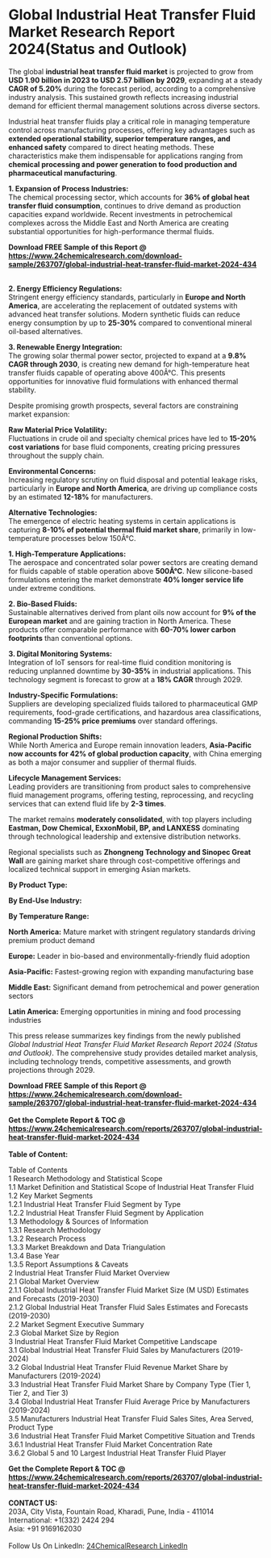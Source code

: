 <h1>Global Industrial Heat Transfer Fluid Market Research Report 2024(Status and Outlook)</h1><p>The global <strong>industrial heat transfer fluid market</strong> is projected to grow from <strong>USD 1.90 billion in 2023 to USD 2.57 billion by 2029</strong>, expanding at a steady <strong>CAGR of 5.20%</strong> during the forecast period, according to a comprehensive industry analysis. This sustained growth reflects increasing industrial demand for efficient thermal management solutions across diverse sectors.</p><p>Industrial heat transfer fluids play a critical role in managing temperature control across manufacturing processes, offering key advantages such as <strong>extended operational stability, superior temperature ranges, and enhanced safety</strong> compared to direct heating methods. These characteristics make them indispensable for applications ranging from <strong>chemical processing and power generation to food production and pharmaceutical manufacturing</strong>.</p><p><strong>1. Expansion of Process Industries:</strong><br>
The chemical processing sector, which accounts for <strong>36% of global heat transfer fluid consumption</strong>, continues to drive demand as production capacities expand worldwide. Recent investments in petrochemical complexes across the Middle East and North America are creating substantial opportunities for high-performance thermal fluids.</p><div><b>Download FREE Sample of this Report @ 
            <a href="https://www.24chemicalresearch.com/download-sample/263707/global-industrial-heat-transfer-fluid-market-2024-434">
            https://www.24chemicalresearch.com/download-sample/263707/global-industrial-heat-transfer-fluid-market-2024-434</a></b></div><br><p><strong>2. Energy Efficiency Regulations:</strong><br>
Stringent energy efficiency standards, particularly in <strong>Europe and North America</strong>, are accelerating the replacement of outdated systems with advanced heat transfer solutions. Modern synthetic fluids can reduce energy consumption by up to <strong>25-30%</strong> compared to conventional mineral oil-based alternatives.</p><p><strong>3. Renewable Energy Integration:</strong><br>
The growing solar thermal power sector, projected to expand at a <strong>9.8% CAGR through 2030</strong>, is creating new demand for high-temperature heat transfer fluids capable of operating above 400Â°C. This presents opportunities for innovative fluid formulations with enhanced thermal stability.</p><p>Despite promising growth prospects, several factors are constraining market expansion:</p><p><strong>Raw Material Price Volatility:</strong><br>
	Fluctuations in crude oil and specialty chemical prices have led to <strong>15-20% cost variations</strong> for base fluid components, creating pricing pressures throughout the supply chain.</p><p><strong>Environmental Concerns:</strong><br>
	Increasing regulatory scrutiny on fluid disposal and potential leakage risks, particularly in <strong>Europe and North America</strong>, are driving up compliance costs by an estimated <strong>12-18%</strong> for manufacturers.</p><p><strong>Alternative Technologies:</strong><br>
	The emergence of electric heating systems in certain applications is capturing <strong>8-10% of potential thermal fluid market share</strong>, primarily in low-temperature processes below 150Â°C.</p><p><strong>1. High-Temperature Applications:</strong><br>
The aerospace and concentrated solar power sectors are creating demand for fluids capable of stable operation above <strong>500Â°C</strong>. New silicone-based formulations entering the market demonstrate <strong>40% longer service life</strong> under extreme conditions.</p><p><strong>2. Bio-Based Fluids:</strong><br>
Sustainable alternatives derived from plant oils now account for <strong>9% of the European market</strong> and are gaining traction in North America. These products offer comparable performance with <strong>60-70% lower carbon footprints</strong> than conventional options.</p><p><strong>3. Digital Monitoring Systems:</strong><br>
Integration of IoT sensors for real-time fluid condition monitoring is reducing unplanned downtime by <strong>30-35%</strong> in industrial applications. This technology segment is forecast to grow at a <strong>18% CAGR</strong> through 2029.</p><p><strong>Industry-Specific Formulations:</strong><br>
	Suppliers are developing specialized fluids tailored to pharmaceutical GMP requirements, food-grade certifications, and hazardous area classifications, commanding <strong>15-25% price premiums</strong> over standard offerings.</p><p><strong>Regional Production Shifts:</strong><br>
	While North America and Europe remain innovation leaders, <strong>Asia-Pacific now accounts for 42% of global production capacity</strong>, with China emerging as both a major consumer and supplier of thermal fluids.</p><p><strong>Lifecycle Management Services:</strong><br>
	Leading providers are transitioning from product sales to comprehensive fluid management programs, offering testing, reprocessing, and recycling services that can extend fluid life by <strong>2-3 times</strong>.</p><p>The market remains <strong>moderately consolidated</strong>, with top players including <strong>Eastman, Dow Chemical, ExxonMobil, BP, and LANXESS</strong> dominating through technological leadership and extensive distribution networks.</p><p>Regional specialists such as <strong>Zhongneng Technology and Sinopec Great Wall</strong> are gaining market share through cost-competitive offerings and localized technical support in emerging Asian markets.</p><p><strong>By Product Type:</strong></p><p><strong>By End-Use Industry:</strong></p><p><strong>By Temperature Range:</strong></p><p><strong>North America:</strong> Mature market with stringent regulatory standards driving premium product demand</p><p><strong>Europe:</strong> Leader in bio-based and environmentally-friendly fluid adoption</p><p><strong>Asia-Pacific:</strong> Fastest-growing region with expanding manufacturing base</p><p><strong>Middle East:</strong> Significant demand from petrochemical and power generation sectors</p><p><strong>Latin America:</strong> Emerging opportunities in mining and food processing industries</p><p>This press release summarizes key findings from the newly published <em>Global Industrial Heat Transfer Fluid Market Research Report 2024 (Status and Outlook)</em>. The comprehensive study provides detailed market analysis, including technology trends, competitive assessments, and growth projections through 2029.</p><div><b>Download FREE Sample of this Report @ 
            <a href="https://www.24chemicalresearch.com/download-sample/263707/global-industrial-heat-transfer-fluid-market-2024-434">
            https://www.24chemicalresearch.com/download-sample/263707/global-industrial-heat-transfer-fluid-market-2024-434</a></b></div><br><div><b>Get the Complete Report & TOC @ 
            <a href="https://www.24chemicalresearch.com/reports/263707/global-industrial-heat-transfer-fluid-market-2024-434">
            https://www.24chemicalresearch.com/reports/263707/global-industrial-heat-transfer-fluid-market-2024-434</a></b></div><br>
            <b>Table of Content:</b><p>Table of Contents<br />
1 Research Methodology and Statistical Scope<br />
1.1 Market Definition and Statistical Scope of Industrial Heat Transfer Fluid<br />
1.2 Key Market Segments<br />
1.2.1 Industrial Heat Transfer Fluid Segment by Type<br />
1.2.2 Industrial Heat Transfer Fluid Segment by Application<br />
1.3 Methodology & Sources of Information<br />
1.3.1 Research Methodology<br />
1.3.2 Research Process<br />
1.3.3 Market Breakdown and Data Triangulation<br />
1.3.4 Base Year<br />
1.3.5 Report Assumptions & Caveats<br />
2 Industrial Heat Transfer Fluid Market Overview<br />
2.1 Global Market Overview<br />
2.1.1 Global Industrial Heat Transfer Fluid Market Size (M USD) Estimates and Forecasts (2019-2030)<br />
2.1.2 Global Industrial Heat Transfer Fluid Sales Estimates and Forecasts (2019-2030)<br />
2.2 Market Segment Executive Summary<br />
2.3 Global Market Size by Region<br />
3 Industrial Heat Transfer Fluid Market Competitive Landscape<br />
3.1 Global Industrial Heat Transfer Fluid Sales by Manufacturers (2019-2024)<br />
3.2 Global Industrial Heat Transfer Fluid Revenue Market Share by Manufacturers (2019-2024)<br />
3.3 Industrial Heat Transfer Fluid Market Share by Company Type (Tier 1, Tier 2, and Tier 3)<br />
3.4 Global Industrial Heat Transfer Fluid Average Price by Manufacturers (2019-2024)<br />
3.5 Manufacturers Industrial Heat Transfer Fluid Sales Sites, Area Served, Product Type<br />
3.6 Industrial Heat Transfer Fluid Market Competitive Situation and Trends<br />
3.6.1 Industrial Heat Transfer Fluid Market Concentration Rate<br />
3.6.2 Global 5 and 10 Largest Industrial Heat Transfer Fluid Player</p><div><b>Get the Complete Report & TOC @ 
            <a href="https://www.24chemicalresearch.com/reports/263707/global-industrial-heat-transfer-fluid-market-2024-434">
            https://www.24chemicalresearch.com/reports/263707/global-industrial-heat-transfer-fluid-market-2024-434</a></b></div><br><b>CONTACT US:</b><br>
            203A, City Vista, Fountain Road, Kharadi, Pune, India - 411014<br>
            International: +1(332) 2424 294<br>
            Asia: +91 9169162030 <br><br>
            Follow Us On LinkedIn: <a href="https://www.linkedin.com/company/24chemicalresearch/">24ChemicalResearch LinkedIn</a>